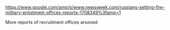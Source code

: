 https://www.google.com/amp/s/www.newsweek.com/russians-setting-fire-military-enlistment-offices-reports-1708349%3famp=1

More reports of recruitment offices arsoned


